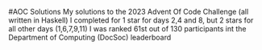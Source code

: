 #AOC Solutions
My solutions to the 2023 Advent Of Code Challenge (all written in Haskell)
I completed for 1 star for days 2,4 and 8, but 2 stars for all other days (1,6,7,9,11)
I was ranked 61st out of 130 participants int the Department of Computing (DocSoc) leaderboard
